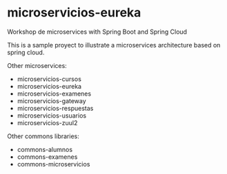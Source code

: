 # microservicios-eureka
Workshop de microservices with Spring Boot and Spring Cloud

This is a sample proyect to illustrate a microservices architecture based on spring cloud.

Other microservices:

* microservicios-cursos
* microservicios-eureka
* microservicios-examenes
* microservicios-gateway
* microservicios-respuestas
* microservicios-usuarios
* microservicios-zuul2

Other commons libraries:

* commons-alumnos
* commons-examenes
* commons-microservicios

